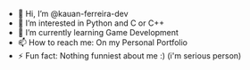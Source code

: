 - 👋 Hi, I’m @kauan-ferreira-dev
- 👀 I’m interested in Python and C or C++
- 🌱 I’m currently learning Game Development
- 📫 How to reach me: On my Personal Portfolio
- ⚡ Fun fact: Nothing funniest about me :) (i'm serious person)